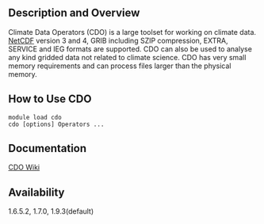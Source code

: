 ## Description and Overview
Climate Data Operators (CDO) is a large toolset for working on climate data. [NetCDF](https://www.nersc.gov/users/data-analytics/data-management/i-o-libraries/netcdf-2/netcdf/) version 3 and 4, GRIB including SZIP compression, EXTRA, SERVICE and IEG formats are supported. CDO can also be used to analyse any kind gridded data not related to climate science.
CDO has very small memory requirements and can process files larger than the physical memory.

## How to Use CDO

```
module load cdo
cdo [options] Operators ...
```

## Documentation
[CDO Wiki](https://code.zmaw.de/projects/cdo/wiki/Cdo#Documentation)

## Availability

1.6.5.2, 1.7.0, 1.9.3(default)

